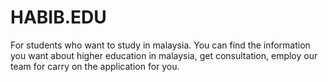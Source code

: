 # HABIB.EDU
For students who want to study in malaysia. You can find the information you want about higher education in malaysia, get consultation, employ our team for carry on the application for you.
